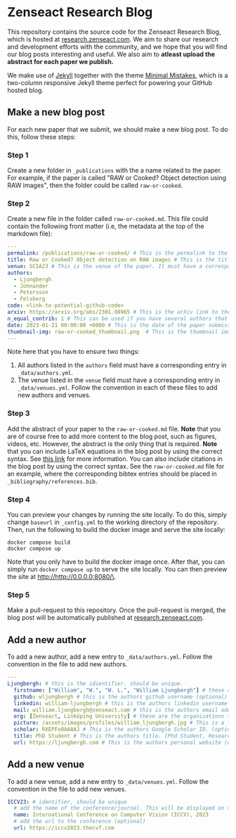 # Zenseact Research Blog
This repository contains the source code for the Zenseact Research Blog, which is hosted at [research.zenseact.com](https://research.zenseact.com). We aim to share our research and development efforts with the community, and we hope that you will find our blog posts interesting and useful. We also aim to **atleast upload the abstract for each paper we publish.**

We make use of [Jekyll](https://jekyllrb.com/) together with the theme [Minimal Mistakes](https://mmistakes.github.io/minimal-mistakes/), which is a two-column responsive Jekyll theme perfect for powering your GitHub hosted blog.


## Make a new blog post
For each new paper that we submit, we should make a new blog post. To do this, follow these steps:
### Step 1
Create a new folder in `_publications` with the a name related to the paper. For example, if the paper is called "RAW or Cooked? Object detection using RAW images", then the folder could be called `raw-or-cooked`.

### Step 2
Create a new file in the folder called `raw-or-cooked.md`. This file could contain the following front matter (i.e, the metadata at the top of the markdown file):
```yaml
---
permalink: /publications/raw-or-cooked/ # This is the permalink to the blog post. It should be the same as the name of the folder.
title: Raw or Cooked? Object detection on RAW images # This is the title of the paper
venue: SCIA23 # This is the venue of the paper. It must have a corresponding entry in `_data/venues.yml`.
authors:
  - Ljungbergh
  - Johnander
  - Petersson
  - Felsberg
code: <link-to-potential-github-code>
arxiv: https://arxiv.org/abs/2301.08965 # This is the arXiv link to the paper.
n_equal_contrib: 1 # This can be used if you have several authors that contributed equally to the paper. In this case, the first n authors listed in the `authors` field will be marked as equal contributors.
date: 2023-01-21 00:00:00 +0000 # This is the date of the paper submission
thumbnail-img: raw-or-cooked_thumbnail.png  # This is the thumbnail image that will be shown on the blog post. Next to the title.
---
```
Note here that you have to ensure two things:
1. All authors listed in the `authors` field must have a corresponding entry in `_data/authors.yml`.
2. The venue listed in the `venue` field must have a corresponding entry in `_data/venues.yml`.
Follow the convention in each of these files to add new authors and venues.

### Step 3
Add the abstract of your paper to the `raw-or-cooked.md` file. **Note** that you are of course free to add more content to the blog post, such as figures, videos, etc. However, the abstract is the only thing that is required. **Note** that you can include LaTeX equations in the blog post by using the correct syntax. See [this link](https://singyuan.github.io/posts/mathjax/add_tex/) for more information. You can also include citations in the blog post by using the correct syntax. See the `raw-or-cooked.md` file for an example, where the corresponding bibtex entries should be placed in `_bibliography/references.bib`.

### Step 4
You can preview your changes by running the site locally. To do this, simply change `baseurl` in `_config.yml` to the working directory of the repository. Then, run the following to build the docker image and serve the site locally:
```
docker compose build
docker compose up
```
Note that you only have to build the docker image once. After that, you can simply run `docker compose up` to serve the site locally. You can then preview the site at [http://http://0.0.0.0:8080/\<your-local-repo-dir>](http://http://0.0.0.0:8080/<your-local-repo-dir>).

### Step 5
Make a pull-request to this repository. Once the pull-request is merged, the blog post will be automatically published at [research.zenseact.com](https://research.zenseact.com).


## Add a new author
To add a new author, add a new entry to `_data/authors.yml`. Follow the convention in the file to add new authors.
```yaml
---
Ljungbergh: # this is the idientifier. should be unique.
  firstname: ["William", "W.", "W. L.", "William Ljungbergh"] # these are the first names of the author. Note that the order is important.
  github: wljungbergh # this is the authors github username (optional)
  linkedin: william-ljungbergh # this is the authors linkedin username (optional)
  mail: william.ljungbergh@zenseact.com # this is the authors email address (optional)
  org: [Zenseact, Linköping University] # these are the organizations that the author is affiliated with. Note that this does not have to be an array.
  picture: /assets/images/profiles/william_ljungbergh.jpg # This is a link to the authors profile picture. Should be a headshot. (optional)
  scholar: RXEPFo0AAAAJ # This is the authors Google Scholar ID. (optional)
  title: PhD Student # This is the authors title. [Phd Student, Researcher, Professor, Supervisor] (optional)
  url: https://ljungbergh.com # This is the authors personal website (optional)
```


## Add a new venue
To add a new venue, add a new entry to `_data/venues.yml`. Follow the convention in the file to add new venues.
```yaml
ICCV23: # identifier, should be unique
  # add the name of the conference/journal. This will be displayed on the blog post.
  name: International Conference on Computer Vision (ICCV), 2023
  # add the url to the conference (optional)
  url: https://iccv2023.thecvf.com
```

